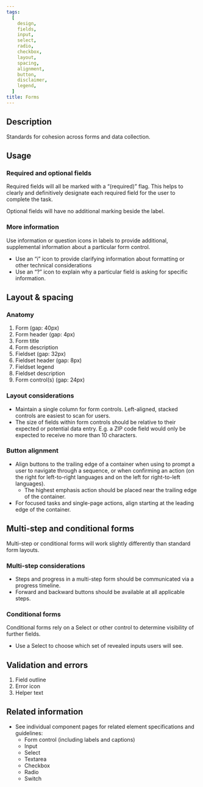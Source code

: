 ```yaml
---
tags:
  [
    design,
    fields,
    input,
    select,
    radio,
    checkbox,
    layout,
    spacing,
    alignment,
    button,
    disclaimer,
    legend,
  ]
title: Forms
---
```


## Description

Standards for cohesion across forms and data collection.

## Usage

### Required and optional fields

Required fields will all be marked with a “(required)” flag. This helps to clearly and definitively designate each required field for the user to complete the task.

Optional fields will have no additional marking beside the label.

### More information

Use information or question icons in labels to provide additional, supplemental information about a particular form control.

- Use an “i” icon to provide clarifying information about formatting or other technical considerations
- Use an “?” icon to explain why a particular field is asking for specific information.

## Layout & spacing

### Anatomy

1. Form (gap: 40px)
2. Form header (gap: 4px)
3. Form title
4. Form description
5. Fieldset (gap: 32px)
6. Fieldset header (gap: 8px)
7. Fieldset legend
8. Fieldset description
9. Form control(s) (gap: 24px)

### Layout considerations

- Maintain a single column for form controls. Left-aligned, stacked controls are easiest to scan for users.
- The size of fields within form controls should be relative to their expected or potential data entry. E.g. a ZIP code field would only be expected to receive no more than 10 characters.

### Button alignment

- Align buttons to the trailing edge of a container when using to prompt a user to navigate through a sequence, or when confirming an action (on the right for left-to-right languages and on the left for right-to-left languages).
  - The highest emphasis action should be placed near the trailing edge of the container.
- For focused tasks and single-page actions, align starting at the leading edge of the container.

## Multi-step and conditional forms

Multi-step or conditional forms will work slightly differently than standard form layouts.

### Multi-step considerations

- Steps and progress in a multi-step form should be communicated via a progress timeline.
- Forward and backward buttons should be available at all applicable steps.

### Conditional forms

Conditional forms rely on a Select or other control to determine visibility of further fields.

- Use a Select to choose which set of revealed inputs users will see.

## Validation and errors

1. Field outline
2. Error icon
3. Helper text

## Related information

- See individual component pages for related element specifications and guidelines:
  - Form control (including labels and captions)
  - Input
  - Select
  - Textarea
  - Checkbox
  - Radio
  - Switch
